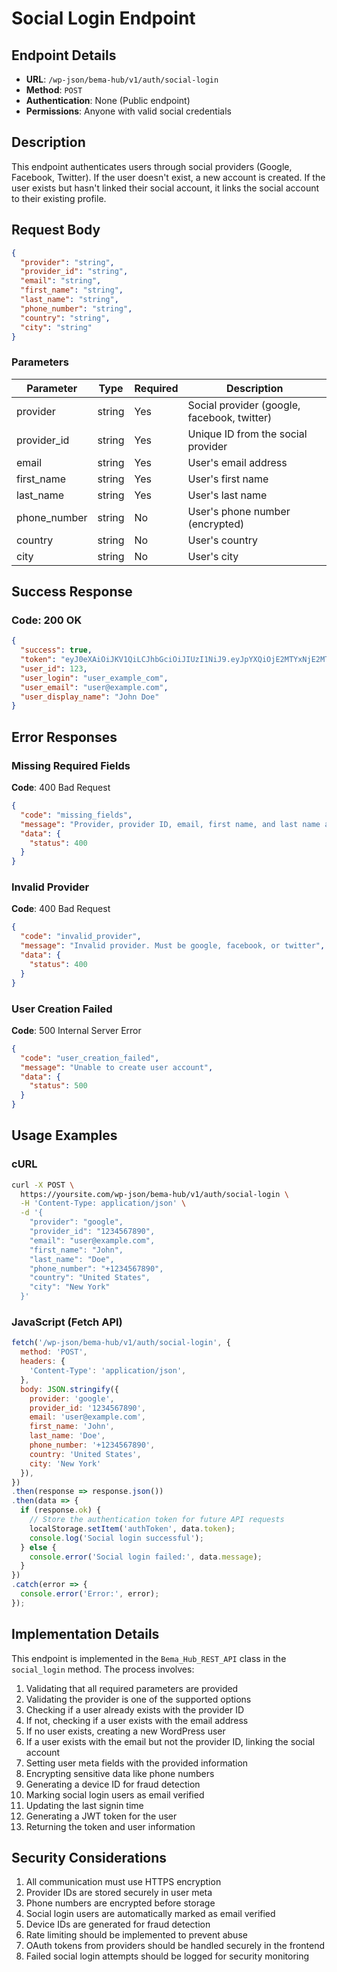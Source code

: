 # Social Login Endpoint

## Endpoint Details
- **URL**: `/wp-json/bema-hub/v1/auth/social-login`
- **Method**: `POST`
- **Authentication**: None (Public endpoint)
- **Permissions**: Anyone with valid social credentials

## Description
This endpoint authenticates users through social providers (Google, Facebook, Twitter). If the user doesn't exist, a new account is created. If the user exists but hasn't linked their social account, it links the social account to their existing profile.

## Request Body
```json
{
  "provider": "string",
  "provider_id": "string",
  "email": "string",
  "first_name": "string",
  "last_name": "string",
  "phone_number": "string",
  "country": "string",
  "city": "string"
}
```

### Parameters
| Parameter     | Type   | Required | Description                          |
|---------------|--------|----------|--------------------------------------|
| provider      | string | Yes      | Social provider (google, facebook, twitter) |
| provider_id   | string | Yes      | Unique ID from the social provider   |
| email         | string | Yes      | User's email address                 |
| first_name    | string | Yes      | User's first name                    |
| last_name     | string | Yes      | User's last name                     |
| phone_number  | string | No       | User's phone number (encrypted)      |
| country       | string | No       | User's country                       |
| city          | string | No       | User's city                          |

## Success Response

### Code: 200 OK
```json
{
  "success": true,
  "token": "eyJ0eXAiOiJKV1QiLCJhbGciOiJIUzI1NiJ9.eyJpYXQiOjE2MTYxNjE2MTYsIm5iZiI6MTYxNjE2MTYxNiwiZXhwIjoxNjE2NzY2NDE2LCJkYXRhIjp7InVzZXJfaWQiOjEsInVzZXJfbG9naW4iOiJhZG1pbiIsInVzZXJfZW1haWwiOiJhZG1pbkBleGFtcGxlLmNvbSJ9fQ.XXXXXXXXXXXXXXXXXXXXXXXXXXXXXXXXXXXXXXXXXXX",
  "user_id": 123,
  "user_login": "user_example_com",
  "user_email": "user@example.com",
  "user_display_name": "John Doe"
}
```

## Error Responses

### Missing Required Fields
**Code**: 400 Bad Request
```json
{
  "code": "missing_fields",
  "message": "Provider, provider ID, email, first name, and last name are required",
  "data": {
    "status": 400
  }
}
```

### Invalid Provider
**Code**: 400 Bad Request
```json
{
  "code": "invalid_provider",
  "message": "Invalid provider. Must be google, facebook, or twitter",
  "data": {
    "status": 400
  }
}
```

### User Creation Failed
**Code**: 500 Internal Server Error
```json
{
  "code": "user_creation_failed",
  "message": "Unable to create user account",
  "data": {
    "status": 500
  }
}
```

## Usage Examples

### cURL
```bash
curl -X POST \
  https://yoursite.com/wp-json/bema-hub/v1/auth/social-login \
  -H 'Content-Type: application/json' \
  -d '{
    "provider": "google",
    "provider_id": "1234567890",
    "email": "user@example.com",
    "first_name": "John",
    "last_name": "Doe",
    "phone_number": "+1234567890",
    "country": "United States",
    "city": "New York"
  }'
```

### JavaScript (Fetch API)
```javascript
fetch('/wp-json/bema-hub/v1/auth/social-login', {
  method: 'POST',
  headers: {
    'Content-Type': 'application/json',
  },
  body: JSON.stringify({
    provider: 'google',
    provider_id: '1234567890',
    email: 'user@example.com',
    first_name: 'John',
    last_name: 'Doe',
    phone_number: '+1234567890',
    country: 'United States',
    city: 'New York'
  }),
})
.then(response => response.json())
.then(data => {
  if (response.ok) {
    // Store the authentication token for future API requests
    localStorage.setItem('authToken', data.token);
    console.log('Social login successful');
  } else {
    console.error('Social login failed:', data.message);
  }
})
.catch(error => {
  console.error('Error:', error);
});
```

## Implementation Details

This endpoint is implemented in the `Bema_Hub_REST_API` class in the `social_login` method. The process involves:

1. Validating that all required parameters are provided
2. Validating the provider is one of the supported options
3. Checking if a user already exists with the provider ID
4. If not, checking if a user exists with the email address
5. If no user exists, creating a new WordPress user
6. If a user exists with the email but not the provider ID, linking the social account
7. Setting user meta fields with the provided information
8. Encrypting sensitive data like phone numbers
9. Generating a device ID for fraud detection
10. Marking social login users as email verified
11. Updating the last signin time
12. Generating a JWT token for the user
13. Returning the token and user information

## Security Considerations

1. All communication must use HTTPS encryption
2. Provider IDs are stored securely in user meta
3. Phone numbers are encrypted before storage
4. Social login users are automatically marked as email verified
5. Device IDs are generated for fraud detection
6. Rate limiting should be implemented to prevent abuse
7. OAuth tokens from providers should be handled securely in the frontend
8. Failed social login attempts should be logged for security monitoring